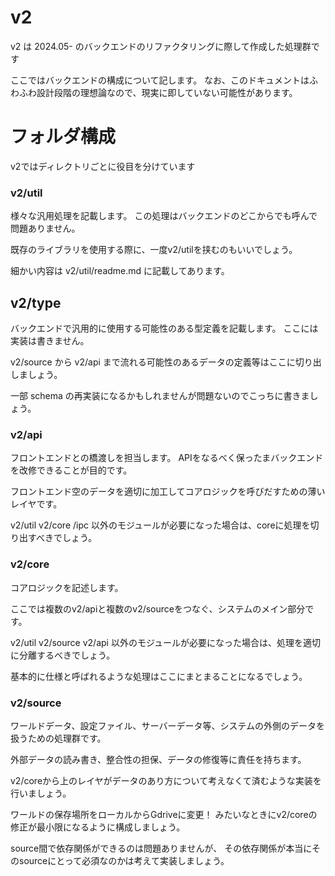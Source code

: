 # v2

v2 は 2024.05- のバックエンドのリファクタリングに際して作成した処理群です

ここではバックエンドの構成について記します。
なお、このドキュメントはふわふわ設計段階の理想論なので、現実に即していない可能性があります。

# フォルダ構成

v2ではディレクトリごとに役目を分けています

### v2/util

様々な汎用処理を記載します。
この処理はバックエンドのどこからでも呼んで問題ありません。

既存のライブラリを使用する際に、一度v2/utilを挟むのもいいでしょう。

細かい内容は v2/util/readme.md に記載してあります。

## v2/type

バックエンドで汎用的に使用する可能性のある型定義を記載します。
ここには実装は書きません。

v2/source から v2/api まで流れる可能性のあるデータの定義等はここに切り出しましょう。

一部 schema の再実装になるかもしれませんが問題ないのでこっちに書きましょう。

### v2/api

フロントエンドとの橋渡しを担当します。
APIをなるべく保ったまバックエンドを改修できることが目的です。

フロントエンド空のデータを適切に加工してコアロジックを呼びだすための薄いレイヤです。

v2/util v2/core /ipc 以外のモジュールが必要になった場合は、coreに処理を切り出すべきでしょう。


### v2/core

コアロジックを記述します。

ここでは複数のv2/apiと複数のv2/sourceをつなぐ、システムのメイン部分です。

v2/util v2/source v2/api 以外のモジュールが必要になった場合は、処理を適切に分離するべきでしょう。

基本的に仕様と呼ばれるような処理はここにまとまることになるでしょう。


### v2/source
ワールドデータ、設定ファイル、サーバーデータ等、システムの外側のデータを扱うための処理群です。

外部データの読み書き、整合性の担保、データの修復等に責任を持ちます。

v2/coreから上のレイヤがデータのあり方について考えなくて済むような実装を行いましょう。

ワールドの保存場所をローカルからGdriveに変更！ みたいなときにv2/coreの修正が最小限になるように構成しましょう。

source間で依存関係ができるのは問題ありませんが、
その依存関係が本当にそのsourceにとって必須なのかは考えて実装しましょう。
